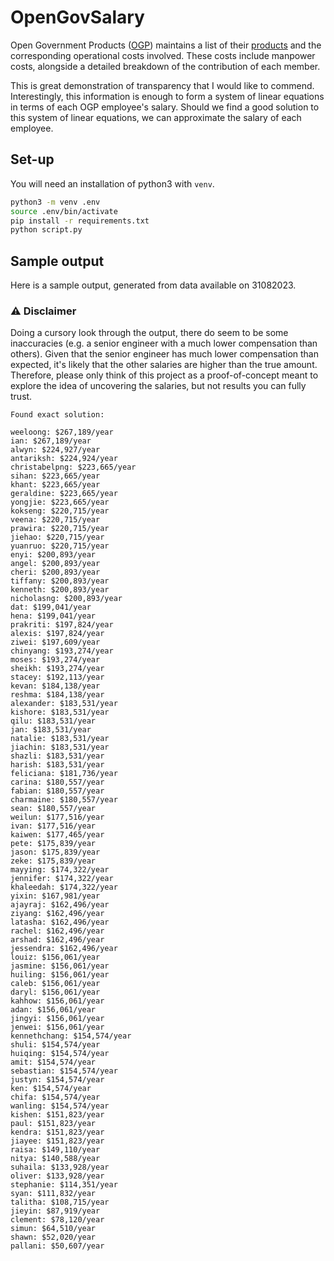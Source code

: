 # OpenGovSalary

Open Government Products ([OGP](https://www.open.gov.sg/)) maintains a list of their [products](https://www.open.gov.sg/products/) and the corresponding operational costs involved.
These costs include manpower costs, alongside a detailed breakdown of the contribution of each member.

This is great demonstration of transparency that I would like to commend.
Interestingly, this information is enough to form a system of linear equations in terms of each OGP employee's salary.
Should we find a good solution to this system of linear equations, we can approximate the salary of each employee.

## Set-up

You will need an installation of python3 with `venv`.

```bash
python3 -m venv .env
source .env/bin/activate
pip install -r requirements.txt
python script.py
```

## Sample output

Here is a sample output, generated from data available on 31082023.

### ⚠️ Disclaimer

Doing a cursory look through the output, there do seem to be some inaccuracies (e.g. a senior engineer with a much lower compensation than others).
Given that the senior engineer has much lower compensation than expected, it's likely that the other salaries are higher than the true amount.
Therefore, please only think of this project as a proof-of-concept meant to explore the idea of uncovering the salaries, but not results you can fully trust.

```
Found exact solution:

weeloong: $267,189/year
ian: $267,189/year
alwyn: $224,927/year
antariksh: $224,924/year
christabelpng: $223,665/year
sihan: $223,665/year
khant: $223,665/year
geraldine: $223,665/year
yongjie: $223,665/year
kokseng: $220,715/year
veena: $220,715/year
prawira: $220,715/year
jiehao: $220,715/year
yuanruo: $220,715/year
enyi: $200,893/year
angel: $200,893/year
cheri: $200,893/year
tiffany: $200,893/year
kenneth: $200,893/year
nicholasng: $200,893/year
dat: $199,041/year
hena: $199,041/year
prakriti: $197,824/year
alexis: $197,824/year
ziwei: $197,609/year
chinyang: $193,274/year
moses: $193,274/year
sheikh: $193,274/year
stacey: $192,113/year
kevan: $184,138/year
reshma: $184,138/year
alexander: $183,531/year
kishore: $183,531/year
qilu: $183,531/year
jan: $183,531/year
natalie: $183,531/year
jiachin: $183,531/year
shazli: $183,531/year
harish: $183,531/year
feliciana: $181,736/year
carina: $180,557/year
fabian: $180,557/year
charmaine: $180,557/year
sean: $180,557/year
weilun: $177,516/year
ivan: $177,516/year
kaiwen: $177,465/year
pete: $175,839/year
jason: $175,839/year
zeke: $175,839/year
mayying: $174,322/year
jennifer: $174,322/year
khaleedah: $174,322/year
yixin: $167,981/year
ajayraj: $162,496/year
ziyang: $162,496/year
latasha: $162,496/year
rachel: $162,496/year
arshad: $162,496/year
jessendra: $162,496/year
louiz: $156,061/year
jasmine: $156,061/year
huiling: $156,061/year
caleb: $156,061/year
daryl: $156,061/year
kahhow: $156,061/year
adan: $156,061/year
jingyi: $156,061/year
jenwei: $156,061/year
kennethchang: $154,574/year
shuli: $154,574/year
huiqing: $154,574/year
amit: $154,574/year
sebastian: $154,574/year
justyn: $154,574/year
ken: $154,574/year
chifa: $154,574/year
wanling: $154,574/year
kishen: $151,823/year
paul: $151,823/year
kendra: $151,823/year
jiayee: $151,823/year
raisa: $149,110/year
nitya: $140,588/year
suhaila: $133,928/year
oliver: $133,928/year
stephanie: $114,351/year
syan: $111,832/year
talitha: $108,715/year
jieyin: $87,919/year
clement: $78,120/year
simun: $64,510/year
shawn: $52,020/year
pallani: $50,607/year
```

